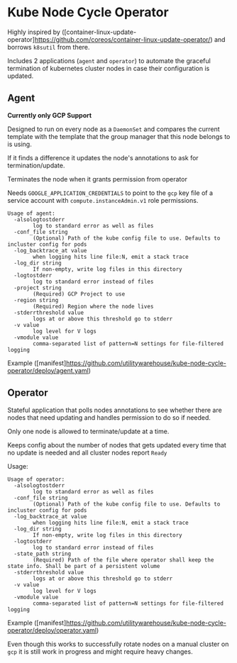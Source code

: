 # Kube Node Cycle Operator

Highly inspired by ([container-linux-update-operator]https://github.com/coreos/container-linux-update-operator/) and borrows `k8sutil` from there.

Includes 2 applications (`agent` and `operator`) to automate the graceful termination of kubernetes cluster nodes in case their configuration is updated.

## Agent

**Currently only GCP Support**

Designed to run on every node as a `DaemonSet` and compares the current template with the template that the group manager that this node belongs to is using.

If it finds a difference it updates the node's annotations to ask for termination/update.

Terminates the node when it grants permission from operator

Needs `GOOGLE_APPLICATION_CREDENTIALS` to point to the `gcp` key file of a service account with `compute.instanceAdmin.v1` role permissions.

```
Usage of agent:
  -alsologtostderr
        log to standard error as well as files
  -conf_file string
        (Optional) Path of the kube config file to use. Defaults to incluster config for pods
  -log_backtrace_at value
        when logging hits line file:N, emit a stack trace
  -log_dir string
        If non-empty, write log files in this directory
  -logtostderr
        log to standard error instead of files
  -project string
        (Required) GCP Project to use
  -region string
        (Required) Region where the node lives
  -stderrthreshold value
        logs at or above this threshold go to stderr
  -v value
        log level for V logs
  -vmodule value
        comma-separated list of pattern=N settings for file-filtered logging
```

Example ([manifest]https://github.com/utilitywarehouse/kube-node-cycle-operator/deploy/agent.yaml)
 
## Operator

Stateful application that polls nodes annotations to see whether there are nodes that need updating and handles permission to do so if needed.

Only one node is allowed to terminate/update at a time.

Keeps config about the number of nodes that gets updated every time that no update is needed and all cluster nodes report `Ready`

Usage:

```
Usage of operator:
  -alsologtostderr
        log to standard error as well as files
  -conf_file string
        (Optional) Path of the kube config file to use. Defaults to incluster config for pods
  -log_backtrace_at value
        when logging hits line file:N, emit a stack trace
  -log_dir string
        If non-empty, write log files in this directory
  -logtostderr
        log to standard error instead of files
  -state_path string
        (Required) Path of the file where operator shall keep the state info. Shall be part of a persistent volume
  -stderrthreshold value
        logs at or above this threshold go to stderr
  -v value
        log level for V logs
  -vmodule value
        comma-separated list of pattern=N settings for file-filtered logging
```

Example ([manifest]https://github.com/utilitywarehouse/kube-node-cycle-operator/deploy/operator.yaml)

Even though this works to successfully rotate nodes on a manual cluster on `gcp` it is still work in progress and might require heavy changes.
